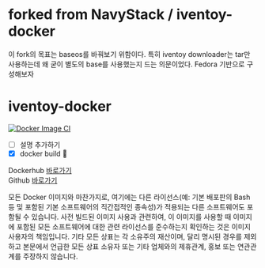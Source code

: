 # forked from NavyStack / iventoy-docker
이 fork의 목표는 baseos를 바꿔보기 위함이다. 
특히 iventoy downloader는 tar만 사용하는데 왜 굳이 별도의 base를 사용했는지 드는 의문이었다.
Fedora 기반으로 구성해보자

# iventoy-docker

[![Docker Image CI](https://github.com/NavyStack/iventoy-docker/actions/workflows/docker-image.yml/badge.svg)](https://github.com/NavyStack/iventoy-docker/actions/workflows/docker-image.yml)

- [ ] 설명 추가하기
- [x] docker build :tada:

Dockerhub [바로가기](https://hub.docker.com/r/navystack/iventoy) <br>
Github [바로가기](https://github.com/navystack/iventoy-docker)

모든 Docker 이미지와 마찬가지로, 여기에는 다른 라이선스(예: 기본 배포판의 Bash 등 및 포함된 기본 소프트웨어의 직간접적인 종속성)가 적용되는 다른 소프트웨어도 포함될 수 있습니다.
사전 빌드된 이미지 사용과 관련하여, 이 이미지를 사용할 때 이미지에 포함된 모든 소프트웨어에 대한 관련 라이선스를 준수하는지 확인하는 것은 이미지 사용자의 책임입니다.
기타 모든 상표는 각 소유주의 재산이며, 달리 명시된 경우를 제외하고 본문에서 언급한 모든 상표 소유자 또는 기타 업체와의 제휴관계, 홍보 또는 연관관계를 주장하지 않습니다.
